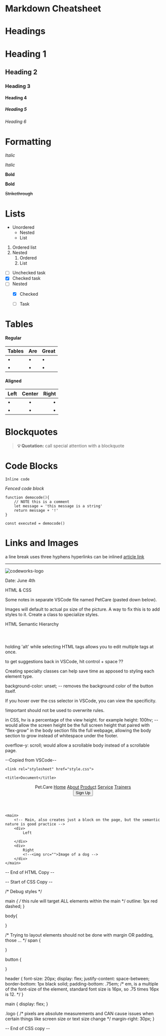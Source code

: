 # Markdown Cheatsheet

# **Headings**

# Heading 1

## Heading 2

### Heading 3

#### Heading 4

##### Heading 5

###### Heading 6

# **Formatting**

_Italic_

*Italic*

__Bold__

**Bold**

~~Strikethrough~~

# **Lists**
* Unordered 
  + Nested
  + List

1. Ordered list
2. Nested
   1. Ordered
   2. List

* [ ] Unchecked task
* [x] Checked task
* [ ] Nested
  + [x] Checked
  + [ ] Task
  

# **Tables**

#### Regular

| Tables | Are | Great |
| ------ | --- | ----- |
| •      | •   | •     |
| •      | •   | •     |

#### Aligned

| Left | Center | Right |
| :--- | :----: | ----: |
| •    | •      | •     |
| •    | •      | •     |

# **Blockquotes**

> **💡 Quotation:** call special attention with a blockquote

# **Code Blocks**

`Inline code`

*Fenced code block*
```javascript{3,7}
function democode(){
    // NOTE this is a comment
    let message = 'this message is a string'
    return message + '!'
}

const executed = democode()
```

# **Links and Images**

a line break uses three hyphens hyperlinks can be inlined [article link](https://codeworksacademy.com/fs-student-guide/)

---

![codeworks-logo](https://codeworks.blob.core.windows.net/public/assets/img/fs-mark.png)


Date: June 4th

HTML & CSS

Some notes in separate VSCode file named PetCare (pasted down below).

Images will default to actual px size of the picture. A way to fix this is to add styles to it.
Create a class to specialize styles. 

HTML Semantic Hierarchy

<html>

<head>
<style></style>
</head>

<body>
<header></header>
<main>
</main>
<footer>
</footer>
</body>

</html>

holding 'alt' while selecting HTML tags allows you to edit multiple tags at once.

to get suggestions back in VSCode, hit control + space ??

Creating specialty classes can help save time as apposed to styling each element type.

background-color: unset; -- removes the background color of the button itself.

If you hover over the css selector in VSCode, you can view the specificity.

!important should not be used to overwrite rules.

in CSS, hv is a percentage of the view height. 
for example height: 100hv; -- would allow the screen height be the full screen height
that paired with "flex-grow" in the body section fills the full webpage, allowing the body section to grow instead of whitespace under the footer. 

overflow-y: scroll; would allow a scrollable body instead of a scrollable page. 


--Copied from VSCode--

<!DOCTYPE html>
<html lang="en">

<head>
    <meta charset="UTF-8">
    <meta name="viewport"
    content="width-device-width, initial-scale-1.0">
    
    <link rel="stylesheet" href="style.css">

    <title>Document</title>
</head>

<body>
    <!-- Header just creates a block, it's value is in the semantic nature of the tags names -->
    <header>
        <!-- Div is a simple division, creates a box -->
        <div>
            <span class="logo">
            Pet.Care
        </span>
            <a href="">Home</a>
            <a href="">About</a>
            <a href="">Product</a>
            <a href="">Service</a>
            <a href="">Trainers</a>
        </div>
            <button>Sign Up</button>
    </header>

    <main>
        <!-- Main, also creates just a block on the page, but the semantic nature is good practice -->
        <div>
            Left
        
        </div>
        <div>
            Right
            <!--<img src="">Image of a dog -->
        </div>
    </main>
</body>


</html>

-- End of HTML Copy --

-- Start of CSS Copy --

/* Debug styles */

main *{
    /* this rule will target ALL elements within the main */
    outline: 1px red dashed;
}


body{
    
}

/* Trying to layout elements should not be done with margin OR padding, those ... */
span {
    
}

button {
    
}

header {
    font-size: 20px;
    display: flex;
    justify-content: space-between;
    border-bottom: 1px black solid;
    padding-bottom: .75em;
    /* em, is a multiple of the font-size of the element, standard font size is 16px, so .75 times 16px is 12. */
}

main {
    display: flex;
}

.logo {
    /* pixels are absolute measurements and CAN cause issues when certain things like screen size or text size change */
    margin-right: 30px;
}

-- End of CSS copy --